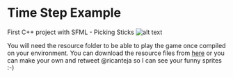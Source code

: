 # Time Step Example
First C++ project with SFML - Picking Sticks
![alt text](https://i.imgur.com/sw4w909.gif)

You will need the resource folder to be able to play the game once compiled on your environment. You can download the resource files from [here](https://www.dropbox.com/s/bjyriudxq1omt8s/Picking%20Sticks%20Files.zip?dl=0) or you can make your own and retweet @ricanteja so I can see your funny sprites :-)